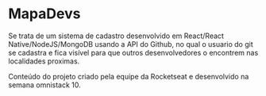 # MapaDevs

Se trata de um sistema de cadastro desenvolvido em React/React Native/NodeJS/MongoDB usando a API do Github, no qual o usuario do git se cadastra e fica visível para que outros desenvolvedores o encontrem nas localidades proximas. 

<p color: red>
Conteúdo do projeto criado pela equipe da Rocketseat e desenvolvido na semana omnistack 10. 
</p>
